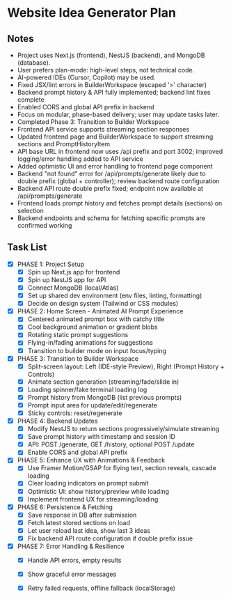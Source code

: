 # Website Idea Generator Plan

## Notes
- Project uses Next.js (frontend), NestJS (backend), and MongoDB (database).
- User prefers plan-mode: high-level steps, not technical code.
- AI-powered IDEs (Cursor, Copilot) may be used.
- Fixed JSX/lint errors in BuilderWorkspace (escaped '>' character)
- Backend prompt history & API fully implemented; backend lint fixes complete
- Enabled CORS and global API prefix in backend
- Focus on modular, phase-based delivery; user may update tasks later.
- Completed Phase 3: Transition to Builder Workspace
- Frontend API service supports streaming section responses
- Updated frontend page and BuilderWorkspace to support streaming sections and PromptHistoryItem
- API base URL in frontend now uses /api prefix and port 3002; improved logging/error handling added to API service
- Added optimistic UI and error handling to frontend page component
- Backend "not found" error for /api/prompts/generate likely due to double prefix (global + controller); review backend route configuration
- Backend API route double prefix fixed; endpoint now available at /api/prompts/generate
- Frontend loads prompt history and fetches prompt details (sections) on selection
- Backend endpoints and schema for fetching specific prompts are confirmed working
 
## Task List
- [x] PHASE 1: Project Setup
  - [x] Spin up Next.js app for frontend
  - [x] Spin up NestJS app for API
  - [x] Connect MongoDB (local/Atlas)
  - [x] Set up shared dev environment (env files, linting, formatting)
  - [x] Decide on design system (Tailwind or CSS modules)
- [x] PHASE 2: Home Screen - Animated AI Prompt Experience
  - [x] Centered animated prompt box with catchy title
  - [x] Cool background animation or gradient blobs
  - [x] Rotating static prompt suggestions
  - [x] Flying-in/fading animations for suggestions
  - [x] Transition to builder mode on input focus/typing
- [x] PHASE 3: Transition to Builder Workspace
  - [x] Split-screen layout: Left (IDE-style Preview), Right (Prompt History + Controls)
  - [x] Animate section generation (streaming/fade/slide in)
  - [x] Loading spinner/fake terminal loading log
  - [x] Prompt history from MongoDB (list previous prompts)
  - [x] Prompt input area for update/edit/regenerate
  - [x] Sticky controls: reset/regenerate
- [x] PHASE 4: Backend Updates
  - [x] Modify NestJS to return sections progressively/simulate streaming
  - [x] Save prompt history with timestamp and session ID
  - [x] API: POST /generate, GET /history, optional POST /update
  - [x] Enable CORS and global API prefix   
- [x] PHASE 5: Enhance UX with Animations & Feedback
  - [x] Use Framer Motion/GSAP for flying text, section reveals, cascade loading
  - [x] Clear loading indicators on prompt submit
  - [x] Optimistic UI: show history/preview while loading
  - [x] Implement frontend UX for streaming/loading
- [x] PHASE 6: Persistence & Fetching
  - [x] Save response in DB after submission
  - [x] Fetch latest stored sections on load
  - [x] Let user reload last idea, show last 3 ideas
  - [x] Fix backend API route configuration if double prefix issue
- [x] PHASE 7: Error Handling & Resilience
  - [x] Handle API errors, empty results
  - [x] Show graceful error messages
  - [x] Retry failed requests, offline fallback (localStorage)

